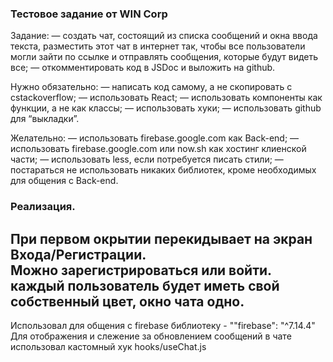 ### Тестовое задание от WIN Corp

Задание:
— создать чат, состоящий из списка сообщений и окна ввода текста, разместить этот чат в интернет так, чтобы все пользователи могли зайти по ссылке и отправлять сообщения, которые будут видеть все;
— откомментировать код в JSDoc и выложить на github.

Нужно обязательно:
— написать код самому,  а не скопировать с сstackoverflow;
— использовать React;
— использовать компоненты как функции, а не как классы;
— использовать хуки;
— использовать github для “выкладки”.

Желательно:
— использовать firebase.google.com как Back-end;
— использовать firebase.google.com или now.sh как хостинг клиенской части;
— использовать less, если потребуется писать стили;
— постараться не использовать никаких библиотек, кроме необходимых для общения с Back-end.

### Реализация.
При первом окрытии перекидывает на экран Входа/Регистрации.
<br/>
Можно зарегистрироваться или войти.
<br/>
каждый пользователь будет иметь свой собственный цвет, окно чата одно.
<br/>
---

Использовал для общения с firebase библиотеку - ""firebase": "^7.14.4"
Для отображения и слежение за обновлением сообщений в чате использовал кастомный хук hooks/useChat.js


